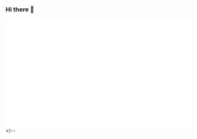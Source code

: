 ### Hi there 👋

<p><img style="float: left;" src="https://github.com/ibaranovip/copy-of-this-repository./blob/master/generated/overview.svg" alt="" /></p>
<p style="text-align: left;">&lt;!--</p>
<p style="text-align: right;"><img src="&lt;p&gt;&lt;img src=&quot;https://github.com/ibaranovip/copy-of-this-repository./blob/master/generated/languages.svg&quot; alt=&quot;&quot; /&gt;&lt;/p&gt; &lt;!--" alt="" /></p>
<!--
**ibaranovip/ibaranovip** is a ✨ _special_ ✨ repository because its `README.md` (this file) appears on your GitHub profile.

Here are some ideas to get you started:

- 🔭 I’m currently working on ...
- 🌱 I’m currently learning ...
- 👯 I’m looking to collaborate on ...
- 🤔 I’m looking for help with ...
- 💬 Ask me about ...
- 📫 How to reach me: ...
- 😄 Pronouns: ...
- ⚡ Fun fact: ...
-->
